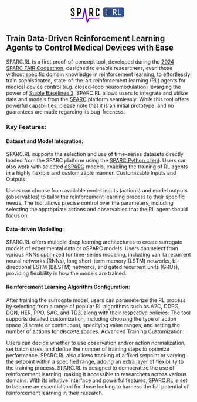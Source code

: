 <img src="https://raw.githubusercontent.com/CellularSyntax/SPARC-codathon-team8/main/img/logo_new.png" style="display: block; margin-left: auto; margin-right: auto; width: 30%;"/>

## Train Data-Driven Reinforcement Learning Agents to Control Medical Devices with Ease
SPARC.RL is a first proof-of-concept tool, developed during the [2024 SPARC FAIR Codeathon](https://sparc.science/news-and-events/events/2024-sparc-fair-codeathon), designed to enable researchers, even those without specific domain knowledge in reinforcement learning, to effortlessly train sophisticated, state-of-the-art reinforcement learning (RL) agents for medical device control (e.g. closed-loop neuromodulation) levarging the power of [Stable Baselines 3](https://stable-baselines3.readthedocs.io/). SPARC.RL allows users to integrate and utilize data and models from the [SPARC](https://sparc.science/) platform seamlessly. While this tool offers powerful capabilities, please note that it is an initial prototype, and no guarantees are made regarding its bug-freeness.

### Key Features:
#### Dataset and Model Integration:

SPARC.RL supports the selection and use of time-series datasets directly loaded from the SPARC platform using the [SPARC Python client](https://docs.sparc.science/docs/sparc-python-client).
Users can also work with selected [oSPARC](https://osparc.io/) models, enabling the training of RL agents in a highly flexible and customizable manner.
Customizable Inputs and Outputs:

Users can choose from available model inputs (actions) and model outputs (observables) to tailor the reinforcement learning process to their specific needs.
The tool allows precise control over the parameters, including selecting the appropriate actions and observables that the RL agent should focus on.

#### Data-driven Modelling:

SPARC.RL offers multiple deep learning architectures to create surrogate models of experimental data or oSPARC models.
Users can select from various RNNs optimized for time-series modeling, including vanilla recurrent neural networks (RNNs), long short-term memory (LSTM) networks, bi-directional LSTM (BiLSTM) networks, and gated recurrent units (GRUs), providing flexibility in how the models are trained.

#### Reinforcement Learning Algorithm Configuration:

After training the surrogate model, users can parameterize the RL process by selecting from a range of popular RL algorithms such as A2C, DDPG, DQN, HER, PPO, SAC, and TD3, along with their respective policies.
The tool supports detailed customization, including choosing the type of action space (discrete or continuous), specifying value ranges, and setting the number of actions for discrete spaces.
Advanced Training Customization:

Users can decide whether to use observation and/or action normalization, set batch sizes, and define the number of training steps to optimize performance.
SPARC.RL also allows tracking of a fixed setpoint or varying the setpoint within a specified range, adding an extra layer of flexibility to the training process.
SPARC.RL is designed to democratize the use of reinforcement learning, making it accessible to researchers across various domains. With its intuitive interface and powerful features, SPARC.RL is set to become an essential tool for those looking to harness the full potential of reinforcement learning in their research.







